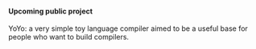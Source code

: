 <h4>Upcoming public project</h4>
YoYo: a very simple toy language compiler aimed to be a useful base for people who want to build compilers.

<!---
yahyaabdulmohsin/yahyaabdulmohsin is a ✨ special ✨ repository because its `README.md` (this file) appears on your GitHub profile.
You can click the Preview link to take a look at your changes.
--->


